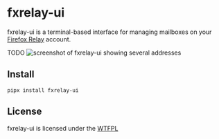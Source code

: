 # fxrelay-ui

fxrelay-ui is a terminal-based interface for managing mailboxes on your [Firefox Relay](https://relay.firefox.com/) account.

TODO ![screenshot of fxrelay-ui showing several addresses](screenshot.png)

## Install

    pipx install fxrelay-ui

## License

fxrelay-ui is licensed under the [WTFPL](COPYING.WTFPL)
